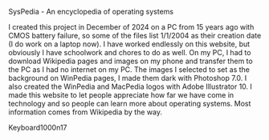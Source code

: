 SysPedia - An encyclopedia of operating systems

I created this project in December of 2024 on a PC from 15 years ago with CMOS battery failure, so some of the files list 1/1/2004 as their creation date (I do work on a laptop now). I have worked endlessly on this website, but obviously I have schoolwork and chores to do as well. On my PC, I had to download Wikipedia pages and images on my phone and transfer them to the PC as I had no internet on my PC. The images I selected to set as the background on WinPedia pages, I made them dark with Photoshop 7.0. I also created the WinPedia and MacPedia logos with Adobe Illustrator 10. I made this website to let people appreciate how far we have come in technology and so people can learn more about operating systems. Most information comes from Wikipedia by the way.

Keyboard1000n17